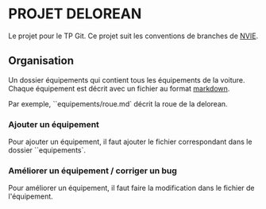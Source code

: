 # PROJET DELOREAN

Le projet pour le TP Git.
Ce projet suit les conventions de branches de [NVIE](http://nvie.com/posts/a-successful-git-branching-model/).

## Organisation

Un dossier équipements qui contient tous les équipements de la voiture.
Chaque équipement est décrit avec un fichier au format [markdown](http://daringfireball.net/projects/markdown/).

Par exemple, ``equipements/roue.md` décrit la roue de la delorean.

### Ajouter un équipement

Pour ajouter un équipement, il faut ajouter le fichier correspondant dans le 
dossier ``equipements`.

### Améliorer un équipement / corriger un bug

Pour améliorer un équipement, il faut faire la modification dans le fichier de 
l'équipement.

